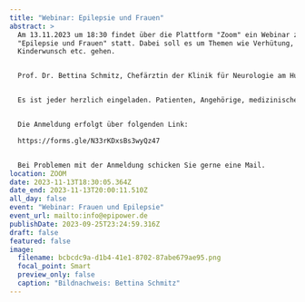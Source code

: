 ```yaml
---
title: "Webinar: Epilepsie und Frauen"
abstract: >
  Am 13.11.2023 um 18:30 findet über die Plattform "Zoom" ein Webinar zum Thema
  "Epilepsie und Frauen" statt. Dabei soll es um Themen wie Verhütung, Hormone,
  Kinderwunsch etc. gehen.


  Prof. Dr. Bettina Schmitz, Chefärztin der Klinik für Neurologie am Humboldt-Klinikum Berlin, wird dazu einen Vortrag halten. Danach bleibt noch etwas Zeit für Fragen sowie für einen kurzen Austausch.


  Es ist jeder herzlich eingeladen. Patienten, Angehörige, medizinisches Fachpersonal, Interessierte, etc.


  Die Anmeldung erfolgt über folgenden Link:

  https://forms.gle/N33rKDxsBs3wyQz47 


  Bei Problemen mit der Anmeldung schicken Sie gerne eine Mail.
location: ZOOM
date: 2023-11-13T18:30:05.364Z
date_end: 2023-11-13T20:00:11.510Z
all_day: false
event: "Webinar: Frauen und Epilepsie"
event_url: mailto:info@epipower.de
publishDate: 2023-09-25T23:24:59.316Z
draft: false
featured: false
image:
  filename: bcbcdc9a-d1b4-41e1-8702-87abe679ae95.png
  focal_point: Smart
  preview_only: false
  caption: "Bildnachweis: Bettina Schmitz"
---
```

